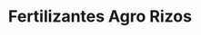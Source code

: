 ---
title: "Fertilizantes Agro Rizos"
url: /santa-eulalia-del-campo/fertilizantes-agro-rizos/
shop: granja
---